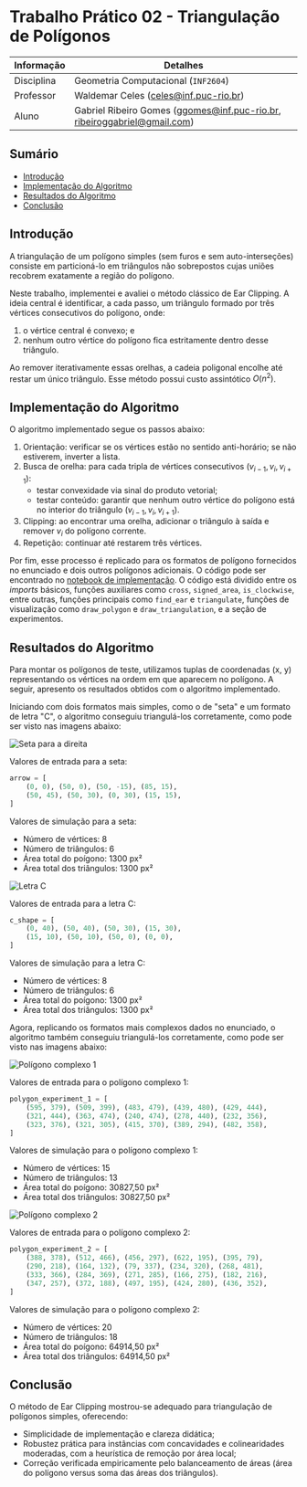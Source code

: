 # Trabalho Prático 02 - Triangulação de Polígonos

| Informação  | Detalhes    |
| ----------- | ----------- |
| Disciplina  | Geometria Computacional (`INF2604`) |
| Professor   | Waldemar Celes (<celes@inf.puc-rio.br>) |
| Aluno       | Gabriel Ribeiro Gomes (<ggomes@inf.puc-rio.br>, <ribeiroggabriel@gmail.com>) |

## Sumário

- [Introdução](#introdução)
- [Implementação do Algoritmo](#implementação-do-algoritmo)
- [Resultados do Algoritmo](#resultados-do-algoritmo)
- [Conclusão](#conclusão)

## Introdução

A triangulação de um polígono simples (sem furos e sem auto-interseções) consiste em particioná-lo em triângulos não sobrepostos cujas uniões recobrem exatamente a região do polígono.

Neste trabalho, implementei e avaliei o método clássico de Ear Clipping. A ideia central é identificar, a cada passo, um triângulo formado por três vértices consecutivos do polígono, onde:

1) o vértice central é convexo; e
2) nenhum outro vértice do polígono fica estritamente dentro desse triângulo.

Ao remover iterativamente essas orelhas, a cadeia poligonal encolhe até restar um único triângulo. Esse método possui custo assintótico $O(n^2)$.

## Implementação do Algoritmo

O algoritmo implementado segue os passos abaixo:

1. Orientação: verificar se os vértices estão no sentido anti-horário; se não estiverem, inverter a lista.
2. Busca de orelha: para cada tripla de vértices consecutivos $(v_{i-1}, v_i, v_{i+1})$:
   - testar convexidade via sinal do produto vetorial;
   - testar conteúdo: garantir que nenhum outro vértice do polígono está no interior do triângulo $(v_{i-1}, v_i, v_{i+1})$.
3. Clipping: ao encontrar uma orelha, adicionar o triângulo à saída e remover $v_i$ do polígono corrente.
4. Repetição: continuar até restarem três vértices.

Por fim, esse processo é replicado para os formatos de polígono fornecidos no enunciado e dois outros polígonos adicionais. O código pode ser encontrado no [notebook de implementação](polygon_triangulation.ipynb). O código está dividido entre os _imports_ básicos, funções auxiliares como `cross`, `signed_area`, `is_clockwise`, entre outras, funções principais como `find_ear` e `triangulate`, funções de visualização como `draw_polygon` e `draw_triangulation`, e a seção de experimentos.

## Resultados do Algoritmo

Para montar os polígonos de teste, utilizamos tuplas de coordenadas (x, y) representando os vértices na ordem em que aparecem no polígono. A seguir, apresento os resultados obtidos com o algoritmo implementado.

Iniciando com dois formatos mais simples, como o de "seta" e um formato de letra "C", o algoritmo conseguiu triangulá-los corretamente, como pode ser visto nas imagens abaixo:

![Seta para a direita](resources/arrow_01.png)

Valores de entrada para a seta:

```python
arrow = [
    (0, 0), (50, 0), (50, -15), (85, 15),
    (50, 45), (50, 30), (0, 30), (15, 15),
]
```

Valores de simulação para a seta:

- Número de vértices: 8
- Número de triângulos: 6
- Área total do poígono: 1300 px²
- Área total dos triângulos: 1300 px²

![Letra C](resources/c_shape_02.png)

Valores de entrada para a letra C:

```python
c_shape = [
    (0, 40), (50, 40), (50, 30), (15, 30),
    (15, 10), (50, 10), (50, 0), (0, 0),
]
```

Valores de simulação para a letra C:

- Número de vértices: 8
- Número de triângulos: 6
- Área total do poígono: 1300 px²
- Área total dos triângulos: 1300 px²

Agora, replicando os formatos mais complexos dados no enunciado, o algoritmo também conseguiu triangulá-los corretamente, como pode ser visto nas imagens abaixo:

![Polígono complexo 1](resources/complex_form_01.png)

Valores de entrada para o polígono complexo 1:

```python
polygon_experiment_1 = [
    (595, 379), (509, 399), (483, 479), (439, 480), (429, 444),
    (321, 444), (363, 474), (240, 474), (278, 440), (232, 356),
    (323, 376), (321, 305), (415, 370), (389, 294), (482, 358),
]
```

Valores de simulação para o polígono complexo 1:

- Número de vértices: 15
- Número de triângulos: 13
- Área total do poígono: 30827,50 px²
- Área total dos triângulos: 30827,50 px²

![Polígono complexo 2](resources/complex_form_02.png)

Valores de entrada para o polígono complexo 2:

```python
polygon_experiment_2 = [
    (388, 378), (512, 466), (456, 297), (622, 195), (395, 79),
    (290, 218), (164, 132), (79, 337), (234, 320), (268, 481),
    (333, 366), (284, 369), (271, 285), (166, 275), (182, 216),
    (347, 257), (372, 188), (497, 195), (424, 280), (436, 352),
]
```

Valores de simulação para o polígono complexo 2:

- Número de vértices: 20
- Número de triângulos: 18
- Área total do poígono: 64914,50 px²
- Área total dos triângulos: 64914,50 px²

## Conclusão

O método de Ear Clipping mostrou-se adequado para triangulação de polígonos simples, oferecendo:

- Simplicidade de implementação e clareza didática;
- Robustez prática para instâncias com concavidades e colinearidades moderadas, com a heurística de remoção por área local;
- Correção verificada empiricamente pelo balanceamento de áreas (área do polígono versus soma das áreas dos triângulos).
